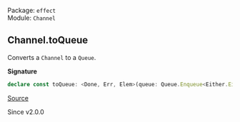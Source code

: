 Package: `effect`<br />
Module: `Channel`<br />

## Channel.toQueue

Converts a `Channel` to a `Queue`.

**Signature**

```ts
declare const toQueue: <Done, Err, Elem>(queue: Queue.Enqueue<Either.Either<Elem, Exit.Exit<Done, Err>>>) => Channel<never, Elem, never, Err, unknown, Done>
```

[Source](https://github.com/Effect-TS/effect/tree/main/packages/effect/src/Channel.ts#L2088)

Since v2.0.0
